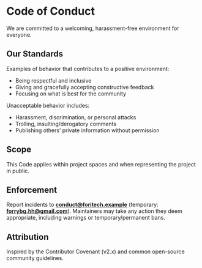 # Code of Conduct

We are committed to a welcoming, harassment-free environment for everyone.

## Our Standards
Examples of behavior that contributes to a positive environment:
- Being respectful and inclusive
- Giving and gracefully accepting constructive feedback
- Focusing on what is best for the community

Unacceptable behavior includes:
- Harassment, discrimination, or personal attacks
- Trolling, insulting/derogatory comments
- Publishing others’ private information without permission

## Scope
This Code applies within project spaces and when representing the project in public.

## Enforcement
Report incidents to **conduct@foritech.example** (temporary: **forrybg.hh@gmail.com**).
Maintainers may take any action they deem appropriate, including warnings or temporary/permanent bans.

## Attribution
Inspired by the Contributor Covenant (v2.x) and common open-source community guidelines.
